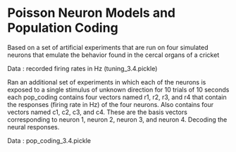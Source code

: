 # Poisson Neuron Models and Population Coding

Based on a set of artificial experiments that are run on four simulated neurons that emulate the behavior found in the cercal organs of a cricket

Data : recorded firing rates in Hz (tuning_3.4.pickle)


Ran an additional set of experiments in which each of the neurons is exposed to a single stimulus of unknown direction for 10 trials of 10 seconds each
pop_coding contains four vectors named r1, r2, r3, and r4 that contain the responses (firing rate in Hz) of the four neurons. Also contains four vectors named c1, c2, c3, and c4. These are the basis vectors corresponding to neuron 1, neuron 2, neuron 3, and neuron 4. Decoding the neural responses.

Data : pop_coding_3.4.pickle
